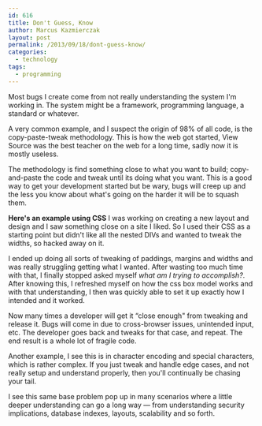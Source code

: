 ```yaml
---
id: 616
title: Don't Guess, Know
author: Marcus Kazmierczak
layout: post
permalink: /2013/09/18/dont-guess-know/
categories:
  - technology
tags:
  - programming
---
```

Most bugs I create come from not really understanding the system I'm working in. The system might be a framework, programming language, a standard or whatever.

A very common example, and I suspect the origin of 98% of all code, is the copy-paste-tweak methodology. This is how the web got started, View Source was the best teacher on the web for a long time, sadly now it is mostly useless.

The methodology is find something close to what you want to build; copy-and-paste the code and tweak until its doing what you want. This is a good way to get your development started but be wary, bugs will creep up and the less you know about what's going on the harder it will be to squash them.

**Here's an example using CSS** I was working on creating a new layout and design and I saw something close on a site I liked. So I used their CSS as a starting point but didn't like all the nested DIVs and wanted to tweak the widths, so hacked away on it.

I ended up doing all sorts of tweaking of paddings, margins and widths and was really struggling getting what I wanted. After wasting too much time with that, I finally stopped asked myself *what am I trying to accomplish?*. After knowing this, I refreshed myself on how the css box model works and with that understanding, I then was quickly able to set it up exactly how I intended and it worked.

Now many times a developer will get it &#8220;close enough" from tweaking and release it. Bugs will come in due to cross-browser issues, unintended input, etc. The developer goes back and tweaks for that case, and repeat. The end result is a whole lot of fragile code.

Another example, I see this is in character encoding and special characters, which is rather complex. If you just tweak and handle edge cases, and not really setup and understand properly, then you'll continually be chasing your tail.

I see this same base problem pop up in many scenarios where a little deeper understanding can go a long way &#8212; from understanding security implications, database indexes, layouts, scalability and so forth.
